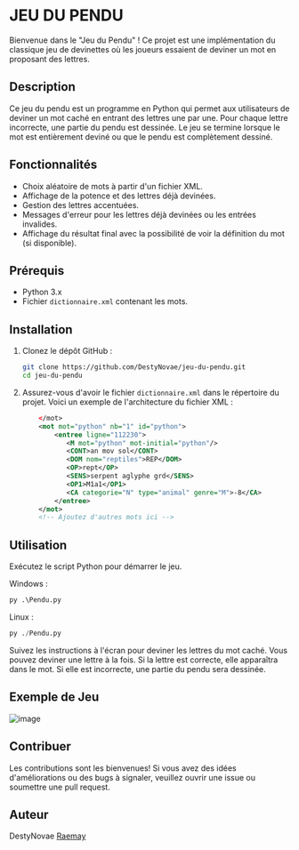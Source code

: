 # JEU DU PENDU

Bienvenue dans le "Jeu du Pendu" ! Ce projet est une implémentation du classique jeu de devinettes où les joueurs essaient de deviner un mot en proposant des lettres.

## Description

Ce jeu du pendu est un programme en Python qui permet aux utilisateurs de deviner un mot caché en entrant des lettres une par une. Pour chaque lettre incorrecte, une partie du pendu est dessinée. Le jeu se termine lorsque le mot est entièrement deviné ou que le pendu est complètement dessiné.

## Fonctionnalités

- Choix aléatoire de mots à partir d'un fichier XML.
- Affichage de la potence et des lettres déjà devinées.
- Gestion des lettres accentuées.
- Messages d'erreur pour les lettres déjà devinées ou les entrées invalides.
- Affichage du résultat final avec la possibilité de voir la définition du mot (si disponible).

## Prérequis

- Python 3.x
- Fichier `dictionnaire.xml` contenant les mots.

## Installation

1. Clonez le dépôt GitHub :

    ```bash
    git clone https://github.com/DestyNovae/jeu-du-pendu.git
    cd jeu-du-pendu
    ```

2. Assurez-vous d'avoir le fichier `dictionnaire.xml` dans le répertoire du projet. Voici un exemple de l'architecture du fichier XML :

    ```xml
        </mot>
        <mot mot="python" nb="1" id="python">
            <entree ligne="112230">
               <M mot="python" mot-initial="python"/>
               <CONT>an mov sol</CONT>
               <DOM nom="reptiles">REP</DOM>
               <OP>rept</OP>
               <SENS>serpent aglyphe grd</SENS>
               <OP1>M1a1</OP1>
               <CA categorie="N" type="animal" genre="M">-8</CA>
            </entree>
        </mot>
        <!-- Ajoutez d'autres mots ici -->
    ```

## Utilisation

Exécutez le script Python pour démarrer le jeu.

Windows :
  ```python
  py .\Pendu.py
  ```

Linux :
  ```python
  py ./Pendu.py
  ```

Suivez les instructions à l'écran pour deviner les lettres du mot caché.
Vous pouvez deviner une lettre à la fois.
Si la lettre est correcte, elle apparaîtra dans le mot.
Si elle est incorrecte, une partie du pendu sera dessinée.

## Exemple de Jeu

![image](https://github.com/DestyNovae/Jeu-du-pendu/assets/152598490/46c6787a-8d2f-4399-8dfa-78293a59b625)

## Contribuer

Les contributions sont les bienvenues! Si vous avez des idées d'améliorations ou des bugs à signaler, veuillez ouvrir une issue ou soumettre une pull request.

## Auteur

DestyNovae
[Raemay](https://github.com/raemay)
